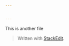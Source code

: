 ```yaml
---


---
```


<p>This is another file</p>
<blockquote>
<p>Written with <a href="https://stackedit.io/">StackEdit</a>.</p>
</blockquote>

